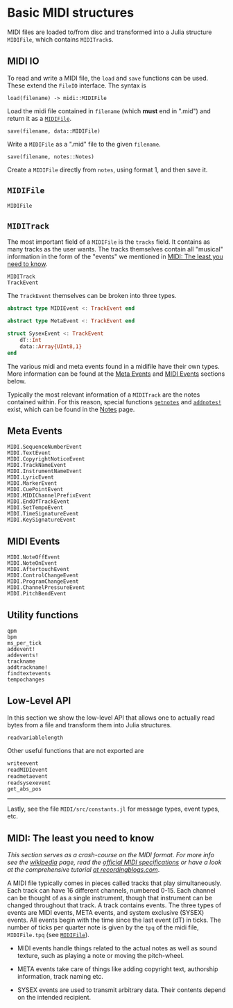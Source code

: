 # Basic MIDI structures
MIDI files are loaded to/from disc and transformed into a Julia structure `MIDIFile`, which contains `MIDITrack`s.


## MIDI IO
To read and write a MIDI file, the `load` and `save` functions can be used. These extend the `FileIO` interface. The syntax is

    load(filename) -> midi::MIDIFile

Load the midi file contained in `filename` (which **must** end in ".mid") and return
it as a [`MIDIFile`](@ref).

    save(filename, data::MIDIFile)

Write a `MIDIFile` as a ".mid" file to the given `filename`.

    save(filename, notes::Notes)

Create a `MIDIFile` directly from `notes`, using format 1, and then save it.

## `MIDIFile`
```@docs
MIDIFile
```

## `MIDITrack`
The most important field of a `MIDIFile` is the `tracks` field. It contains as
many tracks as the user wants. The tracks themselves contain all "musical" information
in the form of the "events" we mentioned in [MIDI: The least you need to know](@ref).
```@docs
MIDITrack
TrackEvent
```

The `TrackEvent` themselves can be broken into three types.
```julia
abstract type MIDIEvent <: TrackEvent end

abstract type MetaEvent <: TrackEvent end

struct SysexEvent <: TrackEvent
    dT::Int
    data::Array{UInt8,1}
end
```

The various midi and meta events found in a midifile have their own types. More information can be found at the [Meta Events](@ref) and [MIDI Events](@ref) sections below.  

Typically the most relevant information of a `MIDITrack` are the notes contained within.
For this reason, special functions [`getnotes`](@ref) and [`addnotes!`](@ref) exist, which can be found in the [Notes](@ref) page.

## Meta Events
```
MIDI.SequenceNumberEvent
MIDI.TextEvent
MIDI.CopyrightNoticeEvent
MIDI.TrackNameEvent
MIDI.InstrumentNameEvent
MIDI.LyricEvent
MIDI.MarkerEvent
MIDI.CuePointEvent
MIDI.MIDIChannelPrefixEvent
MIDI.EndOfTrackEvent
MIDI.SetTempoEvent
MIDI.TimeSignatureEvent
MIDI.KeySignatureEvent
```

## MIDI Events
```
MIDI.NoteOffEvent
MIDI.NoteOnEvent
MIDI.AftertouchEvent
MIDI.ControlChangeEvent
MIDI.ProgramChangeEvent
MIDI.ChannelPressureEvent
MIDI.PitchBendEvent
```

## Utility functions
```@docs
qpm
bpm
ms_per_tick
addevent!
addevents!
trackname
addtrackname!
findtextevents
tempochanges
```


## Low-Level API
In this section we show the low-level API that allows one to actually read
bytes from a file and transform them into Julia structures.

```@docs
readvariablelength
```
Other useful functions that are not exported are
```julia
writeevent
readMIDIevent
readmetaevent
readsysexevent
get_abs_pos
```

---

Lastly, see the file `MIDI/src/constants.jl` for message types, event types, etc.

## MIDI: The least you need to know
*This section serves as a crash-course on the MIDI format. For more info
see the [wikipedia](https://en.wikipedia.org/wiki/MIDI) page,
read the [official MIDI specifications](https://www.midi.org/specifications) or
have a look at the comprehensive tutorial [at recordingblogs.com](http://www.recordingblogs.com/wiki/musical-instrument-digital-interface-midi)*.

A MIDI file typically comes in pieces called tracks that play simultaneously. Each track can have 16 different channels, numbered 0-15. Each channel can be thought of as a single instrument, though that instrument can be changed throughout that track. A track contains events. The three types of events are MIDI events, META events, and system exclusive (SYSEX) events.
All events begin with the time since the last event (dT) in ticks. The number of ticks per quarter note is given by the `tpq` of the midi file, `MIDIFile.tpq` (see [`MIDIFile`](@ref)).

* MIDI events handle things related to the actual notes as well as sound texture, such as playing a note or moving the pitch-wheel.

* META events take care of things like adding copyright text, authorship information,
  track naming etc.

* SYSEX events are used to transmit arbitrary data. Their contents depend on the intended recipient.
